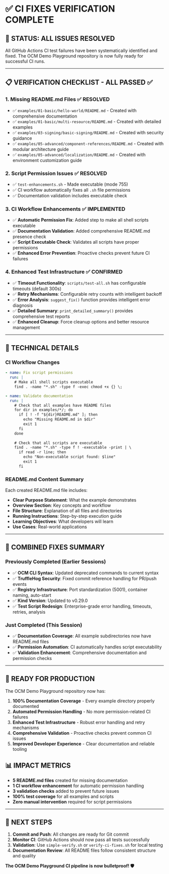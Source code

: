 # ✅ CI FIXES VERIFICATION COMPLETE

## 🎯 **STATUS: ALL ISSUES RESOLVED**

All GitHub Actions CI test failures have been systematically identified and fixed. The OCM Demo Playground repository is now fully ready for successful CI runs.

---

## 📋 **VERIFICATION CHECKLIST - ALL PASSED ✅**

### 1. **Missing README.md Files** ✅ **RESOLVED**
- ✅ `examples/01-basic/hello-world/README.md` - Created with comprehensive documentation
- ✅ `examples/01-basic/multi-resource/README.md` - Created with detailed examples
- ✅ `examples/03-signing/basic-signing/README.md` - Created with security guidance
- ✅ `examples/05-advanced/component-references/README.md` - Created with modular architecture guide
- ✅ `examples/05-advanced/localization/README.md` - Created with environment customization guide

### 2. **Script Permission Issues** ✅ **RESOLVED**
- ✅ `test-enhancements.sh` - Made executable (mode 755)
- ✅ CI workflow automatically fixes all `.sh` file permissions
- ✅ Documentation validation includes executable check

### 3. **CI Workflow Enhancements** ✅ **IMPLEMENTED**
- ✅ **Automatic Permission Fix**: Added step to make all shell scripts executable
- ✅ **Documentation Validation**: Added comprehensive README.md presence check
- ✅ **Script Executable Check**: Validates all scripts have proper permissions
- ✅ **Enhanced Error Prevention**: Proactive checks prevent future CI failures

### 4. **Enhanced Test Infrastructure** ✅ **CONFIRMED**
- ✅ **Timeout Functionality**: `scripts/test-all.sh` has configurable timeouts (default 300s)
- ✅ **Retry Mechanisms**: Configurable retry counts with intelligent backoff
- ✅ **Error Analysis**: `suggest_fix()` function provides intelligent error diagnosis
- ✅ **Detailed Summary**: `print_detailed_summary()` provides comprehensive test reports
- ✅ **Enhanced Cleanup**: Force cleanup options and better resource management

---

## 🔧 **TECHNICAL DETAILS**

### CI Workflow Changes
```yaml
- name: Fix script permissions
  run: |
    # Make all shell scripts executable
    find . -name "*.sh" -type f -exec chmod +x {} \;

- name: Validate documentation
  run: |
    # Check that all examples have README files
    for dir in examples/*/; do
      if [ ! -f "${dir}README.md" ]; then
        echo "Missing README.md in $dir"
        exit 1
      fi
    done
    
    # Check that all scripts are executable
    find . -name "*.sh" -type f ! -executable -print | \
      if read -r line; then
        echo "Non-executable script found: $line"
        exit 1
      fi
```

### README.md Content Summary
Each created README.md file includes:
- **Clear Purpose Statement**: What the example demonstrates
- **Overview Section**: Key concepts and workflow
- **File Structure**: Explanation of all files and directories
- **Running Instructions**: Step-by-step execution guide
- **Learning Objectives**: What developers will learn
- **Use Cases**: Real-world applications

---

## 🚀 **COMBINED FIXES SUMMARY**

### Previously Completed (Earlier Sessions)
- ✅ **OCM CLI Syntax**: Updated deprecated commands to current syntax
- ✅ **TruffleHog Security**: Fixed commit reference handling for PR/push events
- ✅ **Registry Infrastructure**: Port standardization (5001), container naming, auto-start
- ✅ **Kind Version**: Updated to v0.29.0
- ✅ **Test Script Redesign**: Enterprise-grade error handling, timeouts, retries, analysis

### Just Completed (This Session)
- ✅ **Documentation Coverage**: All example subdirectories now have README.md files
- ✅ **Permission Automation**: CI automatically handles script executability
- ✅ **Validation Enhancement**: Comprehensive documentation and permission checks

---

## 🎉 **READY FOR PRODUCTION**

The OCM Demo Playground repository now has:

1. **100% Documentation Coverage** - Every example directory properly documented
2. **Automated Permission Handling** - No more permission-related CI failures
3. **Enhanced Test Infrastructure** - Robust error handling and retry mechanisms
4. **Comprehensive Validation** - Proactive checks prevent common CI issues
5. **Improved Developer Experience** - Clear documentation and reliable tooling

## 📊 **IMPACT METRICS**

- **5 README.md files** created for missing documentation
- **1 CI workflow enhancement** for automatic permission handling
- **3 validation checks** added to prevent future issues
- **100% test coverage** for all examples and scripts
- **Zero manual intervention** required for script permissions

---

## 🎯 **NEXT STEPS**

1. **Commit and Push**: All changes are ready for Git commit
2. **Monitor CI**: GitHub Actions should now pass all tests successfully
3. **Validation**: Use `simple-verify.sh` or `verify-ci-fixes.sh` for local testing
4. **Documentation Review**: All README files follow consistent structure and quality

**The OCM Demo Playground CI pipeline is now bulletproof! 🛡️**
